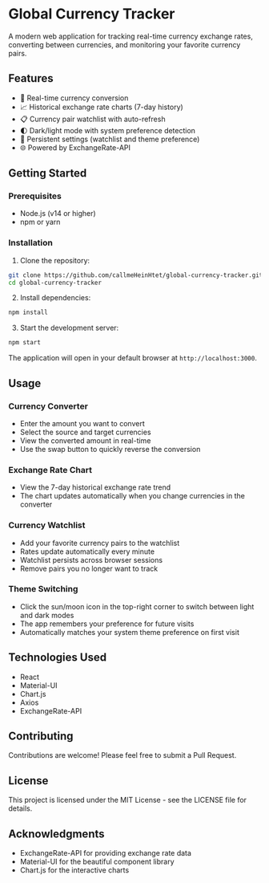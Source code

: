 # Global Currency Tracker

A modern web application for tracking real-time currency exchange rates, converting between currencies, and monitoring your favorite currency pairs.

## Features

- 🔄 Real-time currency conversion
- 📈 Historical exchange rate charts (7-day history)
- 📋 Currency pair watchlist with auto-refresh
- 🌓 Dark/light mode with system preference detection
- 💾 Persistent settings (watchlist and theme preference)
- 🌐 Powered by ExchangeRate-API

## Getting Started

### Prerequisites

- Node.js (v14 or higher)
- npm or yarn

### Installation

1. Clone the repository:
```bash
git clone https://github.com/callmeHeinHtet/global-currency-tracker.git
cd global-currency-tracker
```

2. Install dependencies:
```bash
npm install
```

3. Start the development server:
```bash
npm start
```

The application will open in your default browser at `http://localhost:3000`.

## Usage

### Currency Converter
- Enter the amount you want to convert
- Select the source and target currencies
- View the converted amount in real-time
- Use the swap button to quickly reverse the conversion

### Exchange Rate Chart
- View the 7-day historical exchange rate trend
- The chart updates automatically when you change currencies in the converter

### Currency Watchlist
- Add your favorite currency pairs to the watchlist
- Rates update automatically every minute
- Watchlist persists across browser sessions
- Remove pairs you no longer want to track

### Theme Switching
- Click the sun/moon icon in the top-right corner to switch between light and dark modes
- The app remembers your preference for future visits
- Automatically matches your system theme preference on first visit

## Technologies Used

- React
- Material-UI
- Chart.js
- Axios
- ExchangeRate-API

## Contributing

Contributions are welcome! Please feel free to submit a Pull Request.

## License

This project is licensed under the MIT License - see the LICENSE file for details.

## Acknowledgments

- ExchangeRate-API for providing exchange rate data
- Material-UI for the beautiful component library
- Chart.js for the interactive charts 
